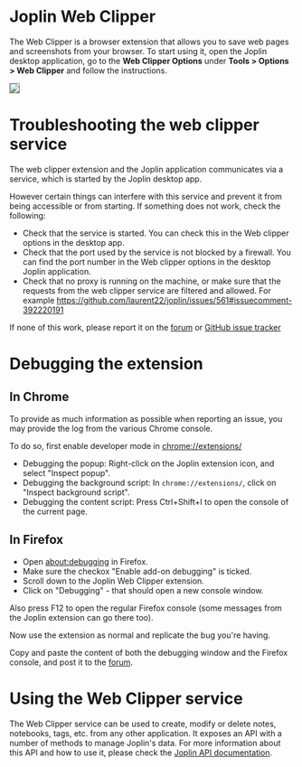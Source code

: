 # Joplin Web Clipper

The Web Clipper is a browser extension that allows you to save web pages and screenshots from your browser. To start using it, open the Joplin desktop application, go to the **Web Clipper Options** under **Tools > Options > Web Clipper** and follow the instructions.

<img src="https://joplinapp.org/images/WebExtensionScreenshot.png" style="max-width: 50%; border: 1px solid gray;">

# Troubleshooting the web clipper service

The web clipper extension and the Joplin application communicates via a service, which is started by the Joplin desktop app.

However certain things can interfere with this service and prevent it from being accessible or from starting. If something does not work, check the following:

- Check that the service is started. You can check this in the Web clipper options in the desktop app.
- Check that the port used by the service is not blocked by a firewall. You can find the port number in the Web clipper options in the desktop Joplin application.
- Check that no proxy is running on the machine, or make sure that the requests from the web clipper service are filtered and allowed. For example https://github.com/laurent22/joplin/issues/561#issuecomment-392220191

If none of this work, please report it on the [forum](https://discourse.joplinapp.org/) or [GitHub issue tracker](https://github.com/laurent22/joplin/issues)

# Debugging the extension

## In Chrome

To provide as much information as possible when reporting an issue, you may provide the log from the various Chrome console.

To do so, first enable developer mode in [chrome://extensions/](chrome://extensions/)

- Debugging the popup: Right-click on the Joplin extension icon, and select "Inspect popup".
- Debugging the background script: In `chrome://extensions/`, click on "Inspect background script".
- Debugging the content script: Press Ctrl+Shift+I to open the console of the current page.

## In Firefox

- Open [about:debugging](about:debugging) in Firefox.
- Make sure the checkox "Enable add-on debugging" is ticked.
- Scroll down to the Joplin Web Clipper extension.
- Click on "Debugging" - that should open a new console window.

Also press F12 to open the regular Firefox console (some messages from the Joplin extension can go there too).

Now use the extension as normal and replicate the bug you're having.

Copy and paste the content of both the debugging window and the Firefox console, and post it to the [forum](https://discourse.joplinapp.org/).

# Using the Web Clipper service

The Web Clipper service can be used to create, modify or delete notes, notebooks, tags, etc. from any other application. It exposes an API with a number of methods to manage Joplin's data. For more information about this API and how to use it, please check the [Joplin API documentation](https://joplinapp.org/api/references/rest_api/).
